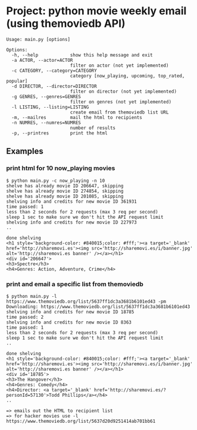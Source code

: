 # Project: python movie weekly email (using themoviedb API) 

    Usage: main.py [options]

    Options:
      -h, --help            show this help message and exit
      -a ACTOR, --actor=ACTOR
                            filter on actor (not yet implemented)
      -c CATEGORY, --category=CATEGORY
                            category [now_playing, upcoming, top_rated, popular]
      -d DIRECTOR, --director=DIRECTOR
                            filter on director (not yet implemented)
      -g GENRES, --genres=GENRES
                            filter on genres (not yet implemented)
      -l LISTING, --listing=LISTING
                            create email from themoviedb list URL
      -m, --mailres         mail the html to recipients
      -n NUMRES, --numres=NUMRES
                            number of results
      -p, --printres        print the html

## Examples

### print html for 10 now_playing movies

    $ python main.py -c now_playing -n 10
    shelve has already movie ID 206647, skipping
    shelve has already movie ID 274854, skipping
    shelve has already movie ID 201085, skipping
    shelving info and credits for new movie ID 361931
    time passed: 1
    less than 2 seconds for 2 requests (max 3 req per second)
    sleep 1 sec to make sure we don't hit the API request limit
    shelving info and credits for new movie ID 227973
    ..

    done shelving
    <h1 style='background-color: #840015;color: #fff;'><a target='_blank' href='http://sharemovi.es'><img src='http://sharemovi.es/i/banner.jpg' alt='http://sharemovi.es banner' /></a></h1>
    <div id='206647'>
    <h3>Spectre</h3>
    <h4>Genres: Action, Adventure, Crime</h4>


### print and email a specific list from themoviedb

    $ python main.py -l https://www.themoviedb.org/list/5637ff1dc3a3681b6101ed43 -pm
    Downloading: https://www.themoviedb.org/list/5637ff1dc3a3681b6101ed43
    shelving info and credits for new movie ID 18785
    time passed: 2
    shelving info and credits for new movie ID 8363
    time passed: 1
    less than 2 seconds for 2 requests (max 3 req per second)
    sleep 1 sec to make sure we don't hit the API request limit
    ..

    done shelving
    <h1 style='background-color: #840015;color: #fff;'><a target='_blank' href='http://sharemovi.es'><img src='http://sharemovi.es/i/banner.jpg' alt='http://sharemovi.es banner' /></a></h1>
    <div id='18785'>
    <h3>The Hangover</h3>
    <h4>Genres: Comedy</h4>
    <h4>Director: <a target='_blank' href='http://sharemovi.es/?personId=57130'>Todd Phillips</a></h4>
    ..

    => emails out the HTML to recipient list
    => for hacker movies use -l https://www.themoviedb.org/list/5637d20d9251414ab701bb61
